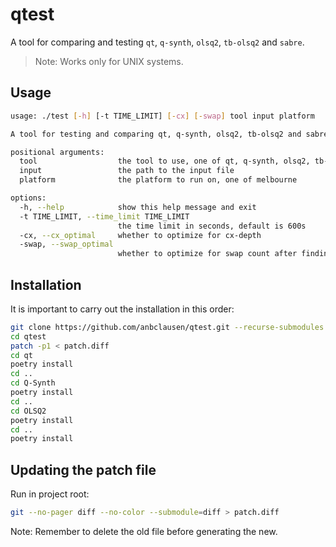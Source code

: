 # qtest

A tool for comparing and testing `qt`, `q-synth`, `olsq2`, `tb-olsq2` and `sabre`.

> Note: Works only for UNIX systems.

## Usage

```bash
usage: ./test [-h] [-t TIME_LIMIT] [-cx] [-swap] tool input platform

A tool for testing and comparing qt, q-synth, olsq2, tb-olsq2 and sabre.

positional arguments:
  tool                  the tool to use, one of qt, q-synth, olsq2, tb-olsq2, sabre
  input                 the path to the input file
  platform              the platform to run on, one of melbourne

options:
  -h, --help            show this help message and exit
  -t TIME_LIMIT, --time_limit TIME_LIMIT
                        the time limit in seconds, default is 600s
  -cx, --cx_optimal     whether to optimize for cx-depth
  -swap, --swap_optimal
                        whether to optimize for swap count after finding a depth-optimal circuit
```

## Installation

It is important to carry out the installation in this order:

```bash
git clone https://github.com/anbclausen/qtest.git --recurse-submodules
cd qtest
patch -p1 < patch.diff
cd qt
poetry install
cd ..
cd Q-Synth
poetry install
cd ..
cd OLSQ2
poetry install
cd ..
poetry install
```

## Updating the patch file

Run in project root:

```bash
git --no-pager diff --no-color --submodule=diff > patch.diff 
```

Note: Remember to delete the old file before generating the new.
